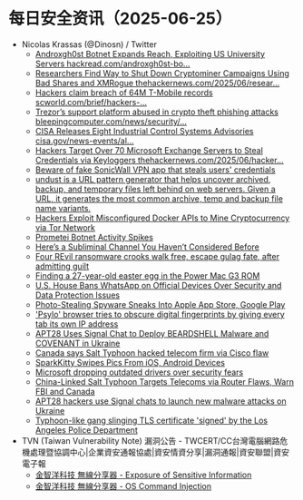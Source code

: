 # 每日安全资讯（2025-06-25）

- Nicolas Krassas (@Dinosn) / Twitter
  - [Androxgh0st Botnet Expands Reach, Exploiting US University Servers hackread.com/androxgh0st-bo…](https://x.com/Dinosn/status/1937572713717006666)
  - [Researchers Find Way to Shut Down Cryptominer Campaigns Using Bad Shares and XMRogue thehackernews.com/2025/06/resear…](https://x.com/Dinosn/status/1937568436030255365)
  - [Hackers claim breach of 64M T-Mobile records scworld.com/brief/hackers-…](https://x.com/Dinosn/status/1937568309131772161)
  - [Trezor’s support platform abused in crypto theft phishing attacks bleepingcomputer.com/news/security/…](https://x.com/Dinosn/status/1937568185709932616)
  - [CISA Releases Eight Industrial Control Systems Advisories cisa.gov/news-events/al…](https://x.com/Dinosn/status/1937567970286305671)
  - [Hackers Target Over 70 Microsoft Exchange Servers to Steal Credentials via Keyloggers thehackernews.com/2025/06/hacker…](https://x.com/Dinosn/status/1937567933376659757)
  - [Beware of fake SonicWall VPN app that steals users' credentials](https://x.com/Dinosn/status/1937567821384294822)
  - [undust is a URL pattern generator that helps uncover archived, backup, and temporary files left behind on web servers. Given a URL, it generates the most common archive, temp and backup file name variants.](https://x.com/Dinosn/status/1937483632903327785)
  - [Hackers Exploit Misconfigured Docker APIs to Mine Cryptocurrency via Tor Network](https://x.com/Dinosn/status/1937483408101253309)
  - [Prometei Botnet Activity Spikes](https://x.com/Dinosn/status/1937483077699117322)
  - [Here’s a Subliminal Channel You Haven’t Considered Before](https://x.com/Dinosn/status/1937483033139118096)
  - [Four REvil ransomware crooks walk free, escape gulag fate, after admitting guilt](https://x.com/Dinosn/status/1937480247038922774)
  - [Finding a 27-year-old easter egg in the Power Mac G3 ROM](https://x.com/Dinosn/status/1937450255189946737)
  - [U.S. House Bans WhatsApp on Official Devices Over Security and Data Protection Issues](https://x.com/Dinosn/status/1937450194607685902)
  - [Photo-Stealing Spyware Sneaks Into Apple App Store, Google Play](https://x.com/Dinosn/status/1937450170188259765)
  - ['Psylo' browser tries to obscure digital fingerprints by giving every tab its own IP address](https://x.com/Dinosn/status/1937450113003041084)
  - [APT28 Uses Signal Chat to Deploy BEARDSHELL Malware and COVENANT in Ukraine](https://x.com/Dinosn/status/1937449976679821554)
  - [Canada says Salt Typhoon hacked telecom firm via Cisco flaw](https://x.com/Dinosn/status/1937347586056421636)
  - [SparkKitty Swipes Pics From iOS, Android Devices](https://x.com/Dinosn/status/1937347296573727213)
  - [Microsoft dropping outdated drivers over security fears](https://x.com/Dinosn/status/1937347223765024866)
  - [China-Linked Salt Typhoon Targets Telecoms via Router Flaws, Warn FBI and Canada](https://x.com/Dinosn/status/1937347184703279376)
  - [APT28 hackers use Signal chats to launch new malware attacks on Ukraine](https://x.com/Dinosn/status/1937347149051683025)
  - [Typhoon-like gang slinging TLS certificate 'signed' by the Los Angeles Police Department](https://x.com/Dinosn/status/1937347112955707736)
- TVN (Taiwan Vulnerability Note) 漏洞公告 - TWCERT/CC台灣電腦網路危機處理暨協調中心|企業資安通報協處|資安情資分享|漏洞通報|資安聯盟|資安電子報
  - [金智洋科技 無線分享器 - Exposure of Sensitive Information](https://www.twcert.org.tw/tw/cp-132-10197-524ea-1.html)
  - [金智洋科技 無線分享器 - OS Command Injection](https://www.twcert.org.tw/tw/cp-132-10196-898d3-1.html)
